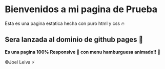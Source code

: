 #  Bienvenidos a mi pagina de Prueba

Esta es una pagina estatica hecha con puro html y css  🔥


##  Sera lanzada al dominio de github pages 💎

**Es una pagina 100% Responsive 📱 con menu hamburguesa animado!! 🍔**


&copy;Joel Leiva ⚡